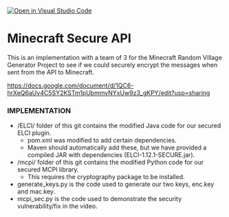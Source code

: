 [![Open in Visual Studio Code](https://classroom.github.com/assets/open-in-vscode-718a45dd9cf7e7f842a935f5ebbe5719a5e09af4491e668f4dbf3b35d5cca122.svg)](https://classroom.github.com/online_ide?assignment_repo_id=11232751&assignment_repo_type=AssignmentRepo)
# Minecraft Secure API
This is an implementation with a team of 3 for the Minecraft Random Village Generator Project to see if we could securely encrypt the messages when sent from the API to Minecraft. 

https://docs.google.com/document/d/1QC6-hrXeQ6aUv4C5SY2KSTm1pUbmmvNYxUw9z3_gKPY/edit?usp=sharing

### IMPLEMENTATION ###
- /ELCI/ folder of this git contains the modified Java code for our secured ELCI plugin.
  - pom.xml was modified to add certain dependencies. 
  - Maven should automatically add these, but we have provided a compiled JAR with dependencies (ELCI-1.12.1-SECURE.jar).
- /mcpi/ folder of this git contains the modified Python code for our secured MCPI library.
  - This requires the cryptography package to be installed. 
- generate_keys.py is the code used to generate our two keys, enc.key and mac.key. 
- mcpi_sec.py is the code used to demonstrate the security vulnerability/fix in the video.


